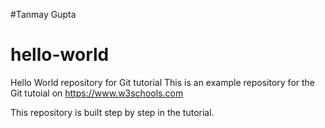 #Tanmay Gupta
# hello-world
Hello World repository for Git tutorial
This is an example repository for the Git tutoial on https://www.w3schools.com

This repository is built step by step in the tutorial.
